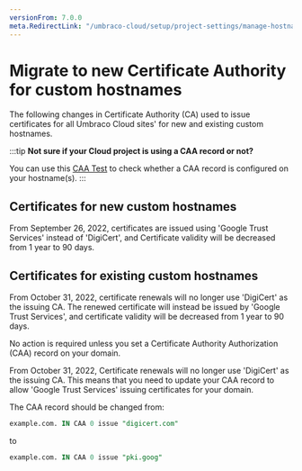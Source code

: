 ```yaml
---
versionFrom: 7.0.0
meta.RedirectLink: "/umbraco-cloud/setup/project-settings/manage-hostnames/ca-record-migration"
---
```


# Migrate to new Certificate Authority for custom hostnames

The following changes in Certificate Authority (CA) used to issue certificates for all Umbraco Cloud sites' for new and existing custom hostnames.

:::tip
**Not sure if your Cloud project is using a CAA record or not?**

You can use this [CAA Test](https://caatest.co.uk/) to check whether a CAA record is configured on your hostname(s).
:::

## Certificates for new custom hostnames

From September 26, 2022, certificates are issued using  'Google Trust Services' instead of 'DigiCert', and Certificate validity will be decreased from 1 year to 90 days.

## Certificates for existing custom hostnames

From October 31, 2022, certificate renewals will no longer use 'DigiCert' as the issuing CA. The renewed certificate will instead be issued by 'Google Trust Services',  and certificate validity will be decreased from 1 year to 90 days.

No action is required unless you set a Certificate Authority Authorization (CAA) record on your domain.

From October 31, 2022, Certificate renewals will no longer use 'DigiCert' as the issuing CA. This means that you need to update your CAA record to allow 'Google Trust Services' issuing certificates for your domain.

The CAA record should be changed from:

```sql
example.com. IN CAA 0 issue "digicert.com"
```

to

```sql
example.com. IN CAA 0 issue "pki.goog"
```

